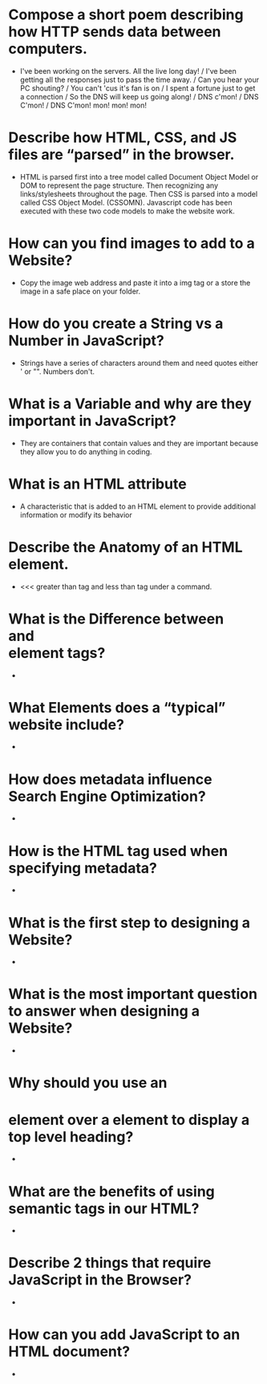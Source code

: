 # Compose a short poem describing how HTTP sends data between computers.
  - I've been working on the servers. All the live long day! / I've been getting all the responses just to pass the time away. / Can you hear your PC shouting? / You can't 'cus it's fan is on / I spent a fortune just to get a connection / So the DNS will keep us going along! / DNS c'mon! / DNS C'mon! / DNS C'mon! mon! mon! mon! 

#  Describe how HTML, CSS, and JS files are “parsed” in the browser.
  - HTML  is parsed first into a tree model called Document Object Model or DOM to represent the page structure. Then recognizing any links/stylesheets throughout the page. Then  CSS is parsed into a model called CSS Object Model. (CSSOMN). Javascript code has been executed with these two code models to make the website work. 
#  How can you find images to add to a Website?
  - Copy the image web address and paste it into a img tag or a store the image in a safe place on your folder. 
#  How do you create a String vs a Number in JavaScript?
  - Strings have a series of characters around them and need quotes either ' or "". Numbers don't. 
#  What is a Variable and why are they important in JavaScript?
  - They are containers that contain values and they are important because they allow you to do anything in coding. 





#  What is an HTML attribute
  - A characteristic that is added to an HTML element to provide additional information or modify its behavior
#  Describe the Anatomy of an HTML element.
  - <a> </a> <<< greater than tag and less than tag under a command.  
#  What is the Difference between <article> and <section> element tags?
  - 
#  What Elements does a “typical” website include?
  - 
#  How does metadata influence Search Engine Optimization?
  - 
#  How is the <meta> HTML tag used when specifying metadata?
  - 
#  What is the first step to designing a Website?
  - 
#  What is the most important question to answer when designing a Website?
  - 
#  Why should you use an <h1> element over a <span> element to display a top level heading?
  - 
#  What are the benefits of using semantic tags in our HTML?
  - 
#  Describe 2 things that require JavaScript in the Browser?
  - 
# How can you add JavaScript to an HTML document?
  - 
